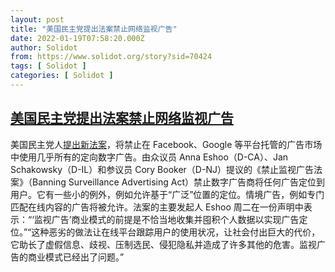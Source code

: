 ```yaml
---
layout: post
title: "美国民主党提出法案禁止网络监视广告"
date: 2022-01-19T07:58:20.000Z
author: Solidot
from: https://www.solidot.org/story?sid=70424
tags: [ Solidot ]
categories: [ Solidot ]
---
```

<!--1642579100000-->
[美国民主党提出法案禁止网络监视广告](https://www.solidot.org/story?sid=70424)
------

<div>
美国民主党人<a href="https://politics.slashdot.org/story/22/01/18/2049216/democrats-unveil-bill-to-ban-online-surveillance-advertising">提出新法案</a>，将禁止在 Facebook、Google 等平台托管的广告市场中使用几乎所有的定向数字广告。由众议员 Anna Eshoo（D-CA）、Jan Schakowsky（D-IL）和参议员 Cory Booker（D-NJ）提议的《禁止监视广告法案》（Banning Surveillance Advertising Act）禁止数字广告商将任何广告定位到用户。它有一些小的例外，例如允许基于“广泛”位置的定位。情境广告，例如专门匹配在线内容的广告将被允许。法案的主要发起人 Eshoo 周二在一份声明中表示：“‘监视广告’商业模式的前提是不恰当地收集并囤积个人数据以实现广告定位。”“这种恶劣的做法让在线平台跟踪用户的使用状况，让社会付出巨大的代价，它助长了虚假信息、歧视、压制选民、侵犯隐私并造成了许多其他的危害。监视广告的商业模式已经出了问题。”
</div>
